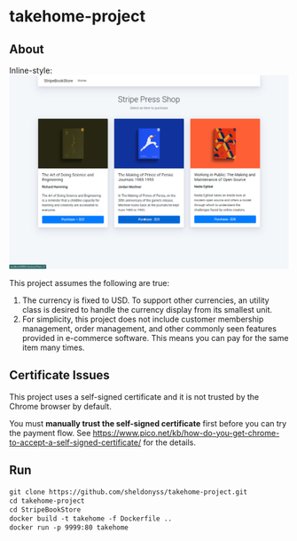 # takehome-project

## About

Inline-style: 
![alt text](https://github.com/sheldonyss/takehome-project/blob/master/2021-09-14_07-52-40.gif?raw=true "screen record")

This project assumes the following are true:

1.  The currency is fixed to USD. To support other currencies, an utility class is desired to handle the currency display from its smallest unit.
2.  For simplicity, this project does not include customer membership management, order management, and other commonly seen features provided in e-commerce software. This means you can pay for the same item many times.

  

## Certificate Issues

This project uses a self-signed certificate and it is not trusted by the Chrome browser by default.

You must **manually trust the self-signed certificate** first before you can try the payment flow. See https://www.pico.net/kb/how-do-you-get-chrome-to-accept-a-self-signed-certificate/ for the details.

## Run
```
git clone https://github.com/sheldonyss/takehome-project.git
cd takehome-project
cd StripeBookStore
docker build -t takehome -f Dockerfile ..
docker run -p 9999:80 takehome
```
